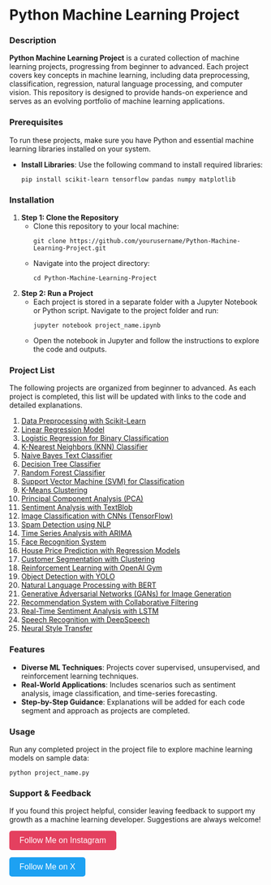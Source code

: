 <!DOCTYPE html>
<html lang="en">
<head>
    <meta charset="UTF-8">
    <title>Python Machine Learning Project</title>
</head>
<body>

<h1>Python Machine Learning Project</h1>

<h3>Description</h3>
<p><strong>Python Machine Learning Project</strong> is a curated collection of machine learning projects, progressing from beginner to advanced. Each project covers key concepts in machine learning, including data preprocessing, classification, regression, natural language processing, and computer vision. This repository is designed to provide hands-on experience and serves as an evolving portfolio of machine learning applications.</p>

<h3>Prerequisites</h3>
<p>To run these projects, make sure you have Python and essential machine learning libraries installed on your system.</p>
<ul>
    <li><strong>Install Libraries</strong>: Use the following command to install required libraries:
        <pre><code>pip install scikit-learn tensorflow pandas numpy matplotlib</code></pre>
    </li>
</ul>

<h3>Installation</h3>
<ol>
    <li><strong>Step 1: Clone the Repository</strong>
        <ul>
            <li>Clone this repository to your local machine:
                <pre><code>git clone https://github.com/yourusername/Python-Machine-Learning-Project.git</code></pre>
            </li>
            <li>Navigate into the project directory:
                <pre><code>cd Python-Machine-Learning-Project</code></pre>
            </li>
        </ul>
    </li>
    <li><strong>Step 2: Run a Project</strong>
        <ul>
            <li>Each project is stored in a separate folder with a Jupyter Notebook or Python script. Navigate to the project folder and run:
                <pre><code>jupyter notebook project_name.ipynb</code></pre>
            </li>
            <li>Open the notebook in Jupyter and follow the instructions to explore the code and outputs.</li>
        </ul>
    </li>
</ol>

<h3>Project List</h3>
<p>The following projects are organized from beginner to advanced. As each project is completed, this list will be updated with links to the code and detailed explanations.</p>
<ol>
    <li><a href="https://github.com/kelvintechnical/Data-Preprocessing-with-Scikit-Learn">Data Preprocessing with Scikit-Learn</a></li>
    <li><a href="#">Linear Regression Model</a></li>
    <li><a href="#">Logistic Regression for Binary Classification</a></li>
    <li><a href="#">K-Nearest Neighbors (KNN) Classifier</a></li>
    <li><a href="#">Naive Bayes Text Classifier</a></li>
    <li><a href="#">Decision Tree Classifier</a></li>
    <li><a href="#">Random Forest Classifier</a></li>
    <li><a href="#">Support Vector Machine (SVM) for Classification</a></li>
    <li><a href="#">K-Means Clustering</a></li>
    <li><a href="#">Principal Component Analysis (PCA)</a></li>
    <li><a href="#">Sentiment Analysis with TextBlob</a></li>
    <li><a href="#">Image Classification with CNNs (TensorFlow)</a></li>
    <li><a href="#">Spam Detection using NLP</a></li>
    <li><a href="#">Time Series Analysis with ARIMA</a></li>
    <li><a href="#">Face Recognition System</a></li>
    <li><a href="#">House Price Prediction with Regression Models</a></li>
    <li><a href="#">Customer Segmentation with Clustering</a></li>
    <li><a href="#">Reinforcement Learning with OpenAI Gym</a></li>
    <li><a href="#">Object Detection with YOLO</a></li>
    <li><a href="#">Natural Language Processing with BERT</a></li>
    <li><a href="#">Generative Adversarial Networks (GANs) for Image Generation</a></li>
    <li><a href="#">Recommendation System with Collaborative Filtering</a></li>
    <li><a href="#">Real-Time Sentiment Analysis with LSTM</a></li>
    <li><a href="#">Speech Recognition with DeepSpeech</a></li>
    <li><a href="#">Neural Style Transfer</a></li>
</ol>

<h3>Features</h3>
<ul>
    <li><strong>Diverse ML Techniques</strong>: Projects cover supervised, unsupervised, and reinforcement learning techniques.</li>
    <li><strong>Real-World Applications</strong>: Includes scenarios such as sentiment analysis, image classification, and time-series forecasting.</li>
    <li><strong>Step-by-Step Guidance</strong>: Explanations will be added for each code segment and approach as projects are completed.</li>
</ul>

<h3>Usage</h3>
<p>Run any completed project in the project file to explore machine learning models on sample data:</p>
<pre><code>python project_name.py</code></pre>

<h3>Support & Feedback</h3>
<p>If you found this project helpful, consider leaving feedback to support my growth as a machine learning developer. Suggestions are always welcome!</p>

<p>
    <a href="https://www.instagram.com/kelvinintech" target="_blank" style="text-decoration: none;">
        <button style="background-color: #E4405F; color: white; border: none; padding: 10px 20px; font-size: 16px; border-radius: 5px;"> Follow Me on Instagram </button>
    </a>
</p>
<p>
    <a href="https://x.com/kelvintechnical" target="_blank" style="text-decoration: none;">
        <button style="background-color: #1DA1F2; color: white; border: none; padding: 10px 20px; font-size: 16px; border-radius: 5px;"> Follow Me on X </button>
    </a>
</p>

</body>
</html>

